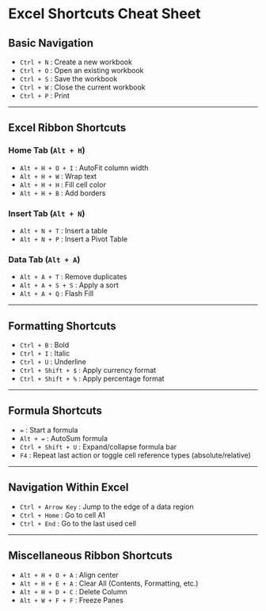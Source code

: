 # Excel Shortcuts Cheat Sheet

## Basic Navigation
- `Ctrl + N` : Create a new workbook  
- `Ctrl + O` : Open an existing workbook  
- `Ctrl + S` : Save the workbook  
- `Ctrl + W` : Close the current workbook  
- `Ctrl + P` : Print  
---

## Excel Ribbon Shortcuts
### Home Tab (`Alt + H`)
- `Alt + H + O + I` : AutoFit column width  
- `Alt + H + W` : Wrap text  
- `Alt + H + H` : Fill cell color  
- `Alt + H + B` : Add borders  

### Insert Tab (`Alt + N`)
- `Alt + N + T` : Insert a table  
- `Alt + N + P` : Insert a Pivot Table  

### Data Tab (`Alt + A`)
- `Alt + A + T` : Remove duplicates  
- `Alt + A + S + S` : Apply a sort  
- `Alt + A + Q` : Flash Fill  

---

## Formatting Shortcuts
- `Ctrl + B` : Bold  
- `Ctrl + I` : Italic  
- `Ctrl + U` : Underline  
- `Ctrl + Shift + $` : Apply currency format  
- `Ctrl + Shift + %` : Apply percentage format  

---

## Formula Shortcuts
- `=` : Start a formula  
- `Alt + =` : AutoSum formula  
- `Ctrl + Shift + U` : Expand/collapse formula bar  
- `F4` : Repeat last action or toggle cell reference types (absolute/relative)  

---

## Navigation Within Excel
- `Ctrl + Arrow Key` : Jump to the edge of a data region  
- `Ctrl + Home` : Go to cell A1  
- `Ctrl + End` : Go to the last used cell  

---

## Miscellaneous Ribbon Shortcuts
- `Alt + H + O + A` : Align center  
- `Alt + H + E + A` : Clear All (Contents, Formatting, etc.)  
- `Alt + H + D + C` : Delete Column  
- `Alt + W + F + F` : Freeze Panes  
